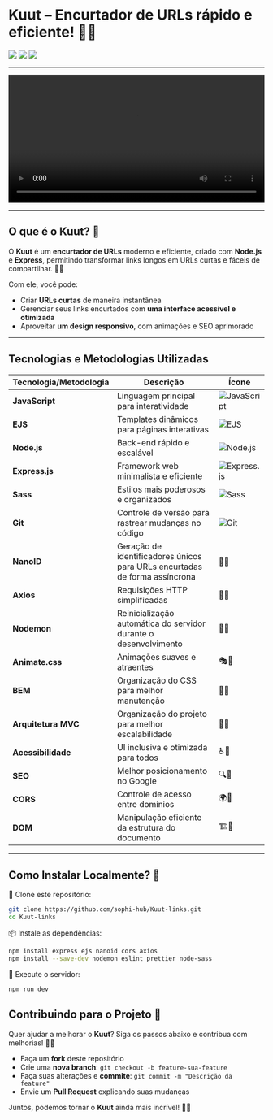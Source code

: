 # **Kuut** – Encurtador de URLs rápido e eficiente! 🚀💜

<div align="start">
  <img src="https://img.shields.io/badge/Node.js-Fast%20Backend-8A2BE2?style=for-the-badge&logo=node.js&logoColor=white">
  <img src="https://img.shields.io/badge/Express.js-Minimalist%20Framework-8A2BE2?style=for-the-badge&logo=express&logoColor=white">
  <img src="https://img.shields.io/badge/JavaScript-Dynamic%20Logic-8A2BE2?style=for-the-badge&logo=javascript&logoColor=white">
</div>

---

<video width="100%" controls>
  <source src="https://github.com/sophi-hub/Kuut-links/raw/main/public/assets/Kuut-responsivo.mp4" type="video/mp4">
  Seu navegador não suporta vídeos embutidos.
</video>

---

## **O que é o Kuut?** 💜

O **Kuut** é um **encurtador de URLs** moderno e eficiente, criado com **Node.js** e **Express**, permitindo transformar links longos em URLs curtas e fáceis de compartilhar. 🔗✨

Com ele, você pode:

- Criar **URLs curtas** de maneira instantânea
- Gerenciar seus links encurtados com **uma interface acessível e otimizada**
- Aproveitar **um design responsivo**, com animações e SEO aprimorado

---

## **Tecnologias e Metodologias Utilizadas**

| **Tecnologia/Metodologia** | **Descrição** | **Ícone** |
|----------------------|-----------------|----------------|
| **JavaScript** | Linguagem principal para interatividade | ![JavaScript](https://img.shields.io/badge/JavaScript-8A2BE2?style=for-the-badge&logo=javascript&logoColor=white) |
| **EJS** | Templates dinâmicos para páginas interativas | ![EJS](https://img.shields.io/badge/EJS-8A2BE2?style=for-the-badge) |
| **Node.js** | Back-end rápido e escalável | ![Node.js](https://img.shields.io/badge/Node.js-8A2BE2?style=for-the-badge&logo=node.js&logoColor=white) |
| **Express.js** | Framework web minimalista e eficiente | ![Express.js](https://img.shields.io/badge/Express.js-8A2BE2?style=for-the-badge&logo=express&logoColor=white) |
| **Sass** | Estilos mais poderosos e organizados | ![Sass](https://img.shields.io/badge/Sass-8A2BE2?style=for-the-badge&logo=sass&logoColor=white) |
| **Git** | Controle de versão para rastrear mudanças no código | ![Git](https://img.shields.io/badge/Git-8A2BE2?style=for-the-badge&logo=git&logoColor=white) |
| **NanoID** | Geração de identificadores únicos para URLs encurtadas de forma assíncrona | 🔢💜 |
| **Axios** | Requisições HTTP simplificadas | 🔄💜 |
| **Nodemon** | Reinicialização automática do servidor durante o desenvolvimento | 🔄💜 |
| **Animate.css** | Animações suaves e atraentes | 🎭💜 |
| **BEM** | Organização do CSS para melhor manutenção | 🎨💜 |
| **Arquitetura MVC** | Organização do projeto para melhor escalabilidade | 📂💜 |
| **Acessibilidade** | UI inclusiva e otimizada para todos | ♿💜 |
| **SEO** | Melhor posicionamento no Google | 🔍💜 |
| **CORS** | Controle de acesso entre domínios | 🌍💜 |
| **DOM** | Manipulação eficiente da estrutura do documento | 🏗️💜 |

---

## **Como Instalar Localmente?** 💜

🔽 Clone este repositório:
```bash
git clone https://github.com/sophi-hub/Kuut-links.git
cd Kuut-links
```

📦 Instale as dependências:
```bash
npm install express ejs nanoid cors axios 
npm install --save-dev nodemon eslint prettier node-sass
```

🚀 Execute o servidor:
```bash
npm run dev
```

## **Contribuindo para o Projeto** 🤝

Quer ajudar a melhorar o **Kuut**? Siga os passos abaixo e contribua com melhorias! 🚀💜

- Faça um **fork** deste repositório  
- Crie uma **nova branch**: `git checkout -b feature-sua-feature`  
- Faça suas alterações e **commite**: `git commit -m "Descrição da feature"`  
- Envie um **Pull Request** explicando suas mudanças  

Juntos, podemos tornar o **Kuut** ainda mais incrível! 💜✨
